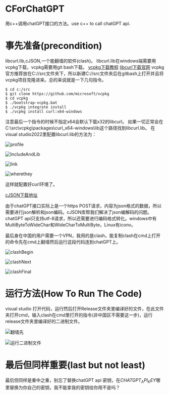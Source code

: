 # CForChatGPT
用c++调用chatGPT接口的方法。use c++ to call chatGPT api.

# 事先准备(precondition)
libcurl.lib,cJSON,一个能翻墙的软件(clash)。
libcurl.lib在windows端需要用vcpkg下载，vcpkg需要用git bash下载。
[vcpkg下载教程](https://www.cnblogs.com/linuxAndMcu/p/14696542.html)
[libcurl下载官网](https://curl.se/download.html)
vcpkg官方推荐放在C://src文件夹下，所以新建C://src文件夹后在gitbash上打开并且将vcpkg项目克隆进来。总的来说就是一下几句指令。
```
$ cd c:/src
$ git clone https://github.com/microsoft/vcpkg
$ cd vcpkg
$ ./bootstrap-vcpkg.bat
$ ./vcpkg integrate install
$ ./vcpkg install curl:x64-windows
```
注意最后一个指令的时候不指定x64会默认下载x32的libcurl。
如果一切正常会在C:\src\vcpkg\packages\curl_x64-windows\lib这个路径找到libcurl.lib。
在visual studio2022里配置libcurl.lib的方法为：

![profile](https://github.com/wisefoolish/CForChatGPT/assets/89657017/637ba4cb-0806-447f-9f80-4c6e0a54be73)

![IncludeAndLib](https://github.com/wisefoolish/CForChatGPT/assets/89657017/8c50c8b0-45ea-4f73-b83b-f9d6a894dfb4)

![link](https://github.com/wisefoolish/CForChatGPT/assets/89657017/e8a4b00b-6ecf-4a2c-9f87-991f2179ecfb)

![wherethey](https://github.com/wisefoolish/CForChatGPT/assets/89657017/fac5c17e-34ab-4997-9f88-ffb96fa45baf)

这样就配置好curl环境了。

[cJSON下载地址](https://sourceforge.net/projects/cjson/)

由于chatGPT接口实际上是一个https POST请求，内容为json格式的数据，所以需要进行json解析和json编码。cJSON库帮我们解决了json编解码的问题。
chatGPT api只支持utf-8请求，所以还需要进行编码格式转化。windows中有MultiByteToWideChar和WideCharToMultiByte，Linux有iconv。

最后身在中国的用户需要一个VPN，我用的是clash，能复制clash在cmd上打开的命令先在cmd上翻墙然后运行这段代码连到chatGPT上。

![clashBegin](https://github.com/wisefoolish/CForChatGPT/assets/89657017/d11f2b1b-5418-4e9a-84fa-acd34a308b7a)

![clashNext](https://github.com/wisefoolish/CForChatGPT/assets/89657017/0683b418-1260-4596-a1af-fa08b9bc8125)

![clashFinal](https://github.com/wisefoolish/CForChatGPT/assets/89657017/9e4d41bd-47c3-4c3d-ab10-8c9bf1e8edd1)

# 运行方法(How To Run The Code)
visual studio 打开代码，运行然后打开Release文件夹里编译好的文件，在此文件夹打开cmd，输入clash在cmd里打开的指令(非中国区不需要这一步)，运行release文件夹里编译好的二进制文件。

![翻墙先](https://github.com/wisefoolish/CForChatGPT/assets/89657017/6f307f49-8292-435e-85e0-6f5fe91de58d)

![运行二进制文件](https://github.com/wisefoolish/CForChatGPT/assets/89657017/c55e56fa-c520-4cfd-bffd-1c9a86006258)

# 最后但同样重要(last but not least)
最后但同样是重中之重，别忘了替换chatGPT api 密钥，在$CHATGPT_API_KEY$哪里替换为你自己的密钥，我不能拿我的密钥给你用不是吗？
